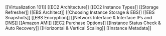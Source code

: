 [[Virtualization 101]]
[[EC2 Architecture]]
[[EC2 Instance Types]]
[[Storage Refresher]]
[[EBS Architect]]
[[Choosing Instance Storage & EBS]]
[[EBS Snapshots]]
[[EBS Encryption]]
[[Network Interface & Interface IPs and DNS]]
[[Amazon AMI]]
[[EC2 Purchase Options]]
[[Instance Status Check & Auto Recovery]]
[[Horizontal & Vertical Scaling]]
[[Instance Metadata]]
